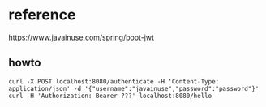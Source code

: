 # reference
https://www.javainuse.com/spring/boot-jwt

## howto

    curl -X POST localhost:8080/authenticate -H 'Content-Type: application/json' -d '{"username":"javainuse","password":"password"}'
    curl -H 'Authorization: Bearer ???' localhost:8080/hello
